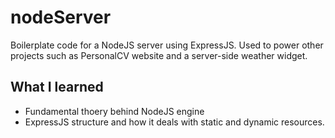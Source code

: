 # nodeServer

Boilerplate code for a NodeJS server using ExpressJS. Used to power other projects such as PersonalCV website and a server-side weather widget. 


## What I learned

* Fundamental thoery behind NodeJS engine
* ExpressJS structure and how it deals with static and dynamic resources. 


